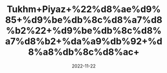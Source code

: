 ---
title: 'Tukhm+Piyaz+%22%d8%ae%d9%85+%d9%be%db%8c%d8%a7%d8%b2%22+%d9%be%db%8c%d8%a7%d8%b2+%da%a9%db%92+%d8%a8%db%8c%d8%ac+'
date: '2022-11-22' 
metatag: '' 
inventory: '0' 
draft: false 
# meta description 
shortDescripton: 'Onion+Seeds%22+It+helps+t+prevent+the+disease+of+colon+cancer.It+prevent+the+growth+of+breast+tumor+cancer+and+It+stops+hair+fall.'
description: 'Seed+%d8%aa%d8%ae%d9%85++%d8%a8%db%8c%d8%ac'
longdescription: ''
tags: ''
brand: ''
subCategory: ''
unit: '10 gm-Pk'
sellCount: '0'
featured: True
# product Price
price: '30.0'
# Product Short Description
shortDescription: 'Onion+Seeds%22+It+helps+t+prevent+the+disease+of+colon+cancer.It+prevent+the+growth+of+breast+tumor+cancer+and+It+stops+hair+fall.'
productID: 'BAFF3CFF-952C-ED11-9968-005056B3A416'
type: 'products'
category: 'Seed+%d8%aa%d8%ae%d9%85++%d8%a8%db%8c%d8%ac' 
thumnailproduct: 'https://eraconnect.blob.core.windows.net/product-images/aminsaddiquidawakhana/BAFF3CFF-952C-ED11-9968-005056B3A416.webp' 
images:
  - image: 'https://eraconnect.blob.core.windows.net/product-images/aminsaddiquidawakhana/BAFF3CFF-952C-ED11-9968-005056B3A416.webp'  
Variants:
---